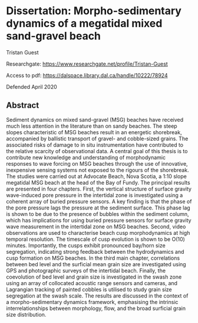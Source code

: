 # Dissertation: Morpho-sedimentary dynamics of a megatidal mixed sand-gravel beach
Tristan Guest

Researchgate: https://www.researchgate.net/profile/Tristan-Guest

Access to pdf: https://dalspace.library.dal.ca/handle/10222/78924

Defended April 2020

## Abstract
Sediment dynamics on mixed sand-gravel (MSG) beaches have received much less attention in the literature than on sandy beaches. The steep slopes characteristic of MSG beaches result in an energetic shorebreak, accompanied by ballistic transport of gravel- and cobble-sized grains. The associated risks of damage to in situ instrumentation have contributed to the relative scarcity of observational data. A central goal of this thesis is to contribute new knowledge and understanding of morphodynamic responses to wave forcing on MSG beaches through the use of innovative, inexpensive sensing systems not exposed to the rigours of the shorebreak. The studies were carried out at Advocate Beach, Nova Scotia, a 1:10 slope megatidal MSG beach at the head of the Bay of Fundy. The principal results are presented in four chapters. First, the vertical structure of surface gravity wave-induced pore pressure in the intertidal zone is investigated using a coherent array of buried pressure sensors.  A key finding is that the phase of the pore pressure lags the pressure at the sediment surface. This phase lag is shown to be due to the presence of bubbles within the sediment column, which has implications for using buried pressure sensors for surface gravity wave measurement in the intertidal zone on MSG beaches. Second, video observations are used to characterise beach cusp morphodynamics at high temporal resolution. The timescale of cusp evolution is shown to be O(10) minutes. Importantly, the cusps exhibit pronounced bay/horn size segregation, indicating strong feedback between the hydrodynamics and cusp formation on MSG beaches. In the third main chapter, correlations between bed level and the surficial mean grain size are investigated using GPS and photographic surveys of the intertidal beach. Finally, the coevolution of bed level and grain size is investigated in the swash zone using an array of collocated acoustic range sensors and cameras, and Lagrangian tracking of painted cobbles is utilised to study grain size segregation at the swash scale. The results are discussed in the context of a morpho-sedimentary dynamics framework, emphasising the intrinsic interrelationships between morphology, flow, and the broad surficial grain size distribution.
